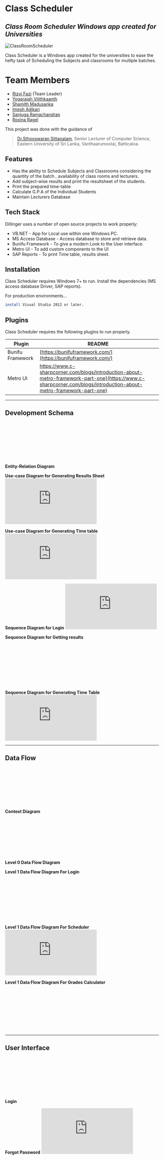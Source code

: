 # Class Scheduler
## _Class Room Scheduler Windows app created for Universities_

![ClassRoomScheduler](https://raw.githubusercontent.com/rizvifazi/class_scheduler/master/Class%20Scheduler/Resources/Project%20About.png)

Class Scheduler is a Windows app created for the universities to ease the hefty task of Scheduling the Subjects and classrooms for multiple batches.

# Team Members
- [Rizvi Fazi](https://www.linkedin.com/in/rizvifazi/) (Team Leader)
- [Yogarajah Vijithkaanth](https://www.linkedin.com/in/vijithkaanth-yogarajah-8a781220b/)
- [Shamith Madusanka](https://www.linkedin.com/in/shamith-madusanka-544646100/)
- [Imesh Adikari](https://www.facebook.com/imesh.adhikari.58)
- [Sanjuga Ramachandran](https://www.facebook.com/profile.php?id=100069736003672)
- [Roxina Ragel](https://www.facebook.com/roxina.ragel.7)

This project was done with the guidance of  
> [Dr.Sthooswaran Sittapalam](https://www.facebook.com/sotheeswaran),
> Senior Lecturer of Computer Science,
> Eastern University of Sri Lanka,
> Vanthaarumoolai, Batticaloa.

## Features

- Has the ability to Schedule Subjects and Classrooms considering the quantity of the batch , availability of class rooms and lecturers.  
- Add subject-wise results and print the resultsheet of the students.
- Print the prepared time-table
- Calculate G.P.A of the Individual Students
- Maintain Lecturers Database

## Tech Stack

Dillinger uses a number of open source projects to work properly:

- VB.NET - App for Local use within one Windows PC.
- MS Access Database - Access database to store and retrieve data.
- Bunifu Framework - To give a modern Look to the User interface.
- Metro UI - To add custom components to the UI
- SAP Reports - To print Time table, results sheet.

## Installation

Class Scheduler requires Windows 7+ to run.
Install the dependencies (MS access database Driver, SAP reports).

For production environments...

```sh
install Visual Studio 2012 or later.
```

## Plugins

Class Scheduler requires the following plugins to run properly.

| Plugin | README |
| ------ | ------ |
| Bunifu Framework | [https://bunifuframework.com/](https://bunifuframework.com/) |
| Metro UI | https://www.c-sharpcorner.com/blogs/introduction-about-metro-framework-part-one](https://www.c-sharpcorner.com/blogs/introduction-about-metro-framework-part-one)
****
## Development Schema
**Entity-Relation Diagram**
![Entity-Relation Diagram](https://files.fm/thumb_show.php?i=6ru9ga2gt)

**Use-case Diagram for Generating Results Sheet**
![Results_sheet_use_case](https://files.fm/thumb_show.php?i=k5aryxttx)

**Use-case Diagram for Generating Time table**
![Time_table_use_case](https://files.fm/thumb_show.php?i=mgr5ckvf7)

**Sequence Diagram for Login**
![login_sequence_diagram](https://files.fm/thumb_show.php?i=42qkqx29a)

**Sequence Diagram for Getting results**
![results_sequence_diagram](https://files.fm/thumb_show.php?i=dvg3jxcmh)

**Sequence Diagram for Generating Time Table**
![time_table_sequence_diagram](https://files.fm/thumb_show.php?i=xk73c2m2x)

****
## Data Flow
**Context Diagram**
![context_diagram](https://files.fm/thumb_show.php?i=q6ek425m9)

**Level 0 Data Flow Diagram**
![level_0_DFD](https://files.fm/thumb_show.php?i=2et7ke3vm)

**Level 1 Data Flow Diagram For Login**
![level_1_DFD_Login](https://files.fm/thumb_show.php?i=526x7jjjg)

**Level 1 Data Flow Diagram For Scheduler**
![level_1_DFD_Scheduler](https://files.fm/thumb_show.php?i=49w58vy2s)

**Level 1 Data Flow Diagram For Grades Calculator**
![level_1_DFD_Grades_Calculator](https://files.fm/thumb_show.php?i=qxyxk8jmn)

****
## User Interface
**Login**
![login](https://files.fm/thumb_show.php?i=stkvfkfgm)

**Forgot Password**
![forgot_password](https://files.fm/thumb_show.php?i=2gsmpa3yz)

**User Dashboard**
![user_dashboard](https://files.fm/thumb_show.php?i=fewux7ztg)

**Veiw Instructors**
![veiw_instructors](https://files.fm/thumb_show.php?i=s5ygap5mp)

**Veiw Lecture Halls**
![veiw_halls](https://files.fm/thumb_show.php?i=tzb9ghszr)

**Veiw Courses**
![veiw_courses](https://files.fm/thumb_show.php?i=n3ceg7nkv)

**Veiw Subjects**
![veiw_subjects](https://files.fm/thumb_show.php?i=dy69b4p4u)

**Veiw Schedule**
![veiw_schedule](https://files.fm/thumb_show.php?i=jtqatvfxf)

**Veiw/Print Resuls**
![veiw_results](https://files.fm/thumb_show.php?i=x58jmf7w5)

****
## Admin Interface

**Admin Dashboard**
![admin_dashboard](https://files.fm/thumb_show.php?i=ukk7u9bsq)

**Academic Year Admin Panel**
![admin_year](https://files.fm/thumb_show.php?i=u892tvsj7)

**Instructors Admin Panel**
![admin_instructors](https://files.fm/thumb_show.php?i=3c8tvfwn5)

**Courses Admin Panel**
![admin_courses](https://files.fm/thumb_show.php?i=6y75kwg3k)

**Lecture Halls Admin Panel**
![admin_halls](https://files.fm/thumb_show.php?i=5tebz66k3)

**Subjects Admin Panel**
![admin_subjects](https://files.fm/thumb_show.php?i=aw7gk8wjy)

**Schedule Admin Panel**
![admin_schedule](https://files.fm/thumb_show.php?i=nm4jvnsfj)

**Results Admin Panel**
![admin_results](https://files.fm/thumb_show.php?i=u5nvn5sya)

**Users Admin Panel**
![admin_users](https://files.fm/thumb_show.php?i=sb7vn53h3)

****
## License
MIT


[//]: # (These are reference links used in the body of this note and get stripped out when the markdown processor does its job. There is no need to format nicely because it shouldn't be seen. Thanks SO - http://stackoverflow.com/questions/4823468/store-comments-in-markdown-syntax)

   [site]: <https://rizvifazi.github.io/>


